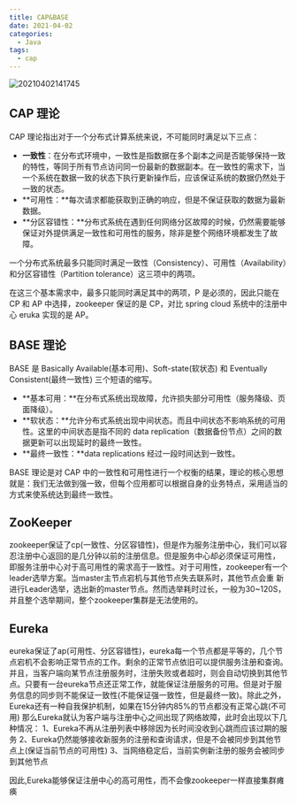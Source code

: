 ```yaml
---
title: CAP&BASE
date: 2021-04-02
categories:
  - Java
tags:
  - cap
---
```


![20210402141745](https://fastly.jsdelivr.net/gh/qbmzc/images/md/20210402141745.png)

<!-- more -->

## CAP 理论

CAP 理论指出对于一个分布式计算系统来说，不可能同时满足以下三点：

- **一致性**：在分布式环境中，一致性是指数据在多个副本之间是否能够保持一致的特性，等同于所有节点访问同一份最新的数据副本。在一致性的需求下，当一个系统在数据一致的状态下执行更新操作后，应该保证系统的数据仍然处于一致的状态。
- **可用性：**每次请求都能获取到正确的响应，但是不保证获取的数据为最新数据。
- **分区容错性：**分布式系统在遇到任何网络分区故障的时候，仍然需要能够保证对外提供满足一致性和可用性的服务，除非是整个网络环境都发生了故障。

一个分布式系统最多只能同时满足一致性（Consistency）、可用性（Availability）和分区容错性（Partition tolerance）这三项中的两项。

在这三个基本需求中，最多只能同时满足其中的两项，P 是必须的，因此只能在 CP 和 AP 中选择，zookeeper 保证的是 CP，对比 spring cloud 系统中的注册中心 eruka 实现的是 AP。



## BASE 理论

BASE 是 Basically Available(基本可用)、Soft-state(软状态) 和 Eventually Consistent(最终一致性) 三个短语的缩写。

- **基本可用：**在分布式系统出现故障，允许损失部分可用性（服务降级、页面降级）。
- **软状态：**允许分布式系统出现中间状态。而且中间状态不影响系统的可用性。这里的中间状态是指不同的 data replication（数据备份节点）之间的数据更新可以出现延时的最终一致性。
- **最终一致性：**data replications 经过一段时间达到一致性。

BASE 理论是对 CAP 中的一致性和可用性进行一个权衡的结果，理论的核心思想就是：我们无法做到强一致，但每个应用都可以根据自身的业务特点，采用适当的方式来使系统达到最终一致性。

## ZooKeeper

zookeeper保证了cp(一致性、分区容错性)，但是作为服务注册中心，我们可以容忍注册中心返回的是几分钟以前的注册信息。但是服务中心却必须保证可用性，
即服务注册中心对于高可用性的需求高于一致性。对于可用性，zookeeper有一个leader选举方案。当master主节点宕机与其他节点失去联系时，其他节点会重
新进行Leader选举，选出新的master节点。然而选举耗时过长，一般为30~120S，并且整个选举期间，整个zookeeper集群是无法使用的。

##  Eureka

eureka保证了ap(可用性、分区容错性)，eureka每一个节点都是平等的，几个节点宕机不会影响正常节点的工作。剩余的正常节点依旧可以提供服务注册和查询。
并且，当客户端向某节点注册服务时，注册失败或者超时，则会自动切换到其他节点。只要有一台eureka节点还正常工作，就能保证注册服务的可用。但是对于服
务信息的同步则不能保证一致性(不能保证强一致性，但是最终一致)。除此之外，Eureka还有一种自我保护机制，如果在15分钟内85%的节点都没有正常心跳(不可用)
那么Eureka就认为客户端与注册中心之间出现了网络故障，此时会出现以下几种情况：
1、Eureka不再从注册列表中移除因为长时间没收到心跳而应该过期的服务
2、Eureka仍然能够接收新服务的注册和查询请求，但是不会被同步到其他节点上(保证当前节点的可用性)
3、当网络稳定后，当前实例新注册的服务会被同步到其他节点

因此,Eureka能够保证注册中心的高可用性，而不会像zookeeper一样直接集群瘫痪